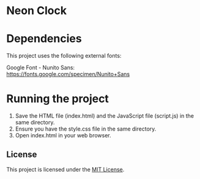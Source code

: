 # Neon Clock 

# Dependencies

This project uses the following external fonts:

Google Font - Nunito Sans: https://fonts.google.com/specimen/Nunito+Sans

# Running the project

1. Save the HTML file (index.html) and the JavaScript file (script.js) in the same directory.
2. Ensure you have the style.css file in the same directory.
3. Open index.html in your web browser.

## License

This project is licensed under the [MIT License](LICENSE).
